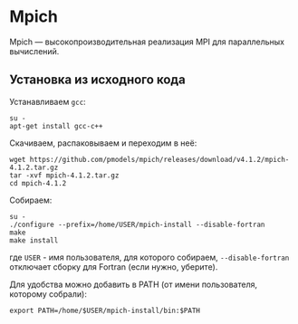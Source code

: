 # Mpich

Mpich — высокопроизводительная реализация MPI для параллельных вычислений.

## Установка из исходного кода

Устанавливаем `gcc`:

```shell
su -
apt-get install gcc-c++
```

Скачиваем, распаковываем и переходим в неё:

```shell
wget https://github.com/pmodels/mpich/releases/download/v4.1.2/mpich-4.1.2.tar.gz
tar -xvf mpich-4.1.2.tar.gz
cd mpich-4.1.2
```

Собираем:

```shell
su -
./configure --prefix=/home/USER/mpich-install --disable-fortran
make
make install
```

где `USER` - имя пользователя, для которого собираем, `--disable-fortran` отключает сборку для Fortran (если нужно, уберите).

Для удобства можно добавить в PATH (от имени пользователя, которому собрали):

```shell
export PATH=/home/$USER/mpich-install/bin:$PATH
```
